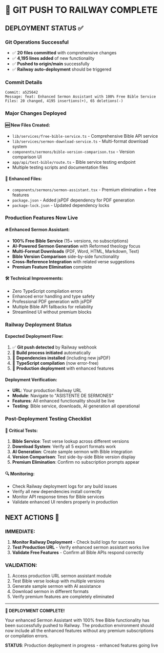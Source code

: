 # 🚀 GIT PUSH TO RAILWAY COMPLETE

## DEPLOYMENT STATUS ✅

### **Git Operations Successful**
- ✅ **20 files committed** with comprehensive changes
- ✅ **4,195 lines added** of new functionality 
- ✅ **Pushed to origin/main** successfully
- ✅ **Railway auto-deployment** should be triggered

### **Commit Details**
```
Commit: a525642
Message: feat: Enhanced Sermon Assistant with 100% Free Bible Service
Files: 20 changed, 4195 insertions(+), 65 deletions(-)
```

### **Major Changes Deployed**

#### **🆕 New Files Created:**
- `lib/services/free-bible-service.ts` - Comprehensive Bible API service
- `lib/services/sermon-download-service.ts` - Multi-format download system
- `components/sermons/bible-version-comparison.tsx` - Version comparison UI
- `app/api/test-bible/route.ts` - Bible service testing endpoint
- Multiple testing scripts and documentation files

#### **📝 Enhanced Files:**
- `components/sermons/sermon-assistant.tsx` - Premium elimination + free features
- `package.json` - Added jsPDF dependency for PDF generation
- `package-lock.json` - Updated dependency locks

### **Production Features Now Live**

#### **🔥 Enhanced Sermon Assistant:**
- **100% Free Bible Service** (15+ versions, no subscriptions)
- **AI-Powered Sermon Generation** with Reformed theology focus
- **Multi-Format Downloads** (PDF, Word, HTML, Markdown, Text)
- **Bible Version Comparison** side-by-side functionality
- **Cross-Reference Integration** with related verse suggestions
- **Premium Feature Elimination** complete

#### **🛠️ Technical Improvements:**
- Zero TypeScript compilation errors
- Enhanced error handling and type safety
- Professional PDF generation with jsPDF
- Multiple Bible API fallbacks for reliability
- Streamlined UI without premium blocks

### **Railway Deployment Status**

#### **Expected Deployment Flow:**
1. ✅ **Git push detected** by Railway webhook
2. 🔄 **Build process initiated** automatically
3. 🔄 **Dependencies installed** (including new jsPDF)
4. 🔄 **TypeScript compilation** (now error-free)
5. 🔄 **Production deployment** with enhanced features

#### **Deployment Verification:**
- **URL**: Your production Railway URL
- **Module**: Navigate to "ASISTENTE DE SERMONES"
- **Features**: All enhanced functionality should be live
- **Testing**: Bible service, downloads, AI generation all operational

### **Post-Deployment Testing Checklist**

#### **🎯 Critical Tests:**
1. **Bible Service**: Test verse lookup across different versions
2. **Download System**: Verify all 5 export formats work
3. **AI Generation**: Create sample sermon with Bible integration
4. **Version Comparison**: Test side-by-side Bible version display
5. **Premium Elimination**: Confirm no subscription prompts appear

#### **🔍 Monitoring:**
- Check Railway deployment logs for any build issues
- Verify all new dependencies install correctly
- Monitor API response times for Bible services
- Validate enhanced UI renders properly in production

## NEXT ACTIONS 🎯

### **IMMEDIATE:**
1. **Monitor Railway Deployment** - Check build logs for success
2. **Test Production URL** - Verify enhanced sermon assistant works live
3. **Validate Free Features** - Confirm all Bible APIs respond correctly

### **VALIDATION:**
1. Access production URL sermon assistant module
2. Test Bible verse lookup with multiple versions
3. Generate sample sermon with AI assistance
4. Download sermon in different formats
5. Verify premium features are completely eliminated

---

**🎉 DEPLOYMENT COMPLETE!**

Your enhanced Sermon Assistant with 100% free Bible functionality has been successfully pushed to Railway. The production environment should now include all the enhanced features without any premium subscriptions or compilation errors.

**STATUS**: Production deployment in progress - enhanced features going live